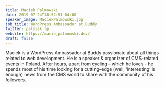 ```yaml
---
title: Maciek Palmowski
date: 2019-07-24T18:52:51-04:00
speaker_image: MaciekPalmowski.jpg
job_title: WordPress Ambassador at Buddy
twitter: palmiak_fp
website: https://maciejpalmowski.dev/
draft: false
---
```


Maciek is a WordPress Ambassador at Buddy passionate about all things related to web development. He is a speaker & organizer of CMS-related events in Poland. After hours, apart from cycling – which he loves - he spends most of his time looking for a cutting–edge (well, ‘interesting’ is enough) news from the CMS world to share with the community of his followers.
